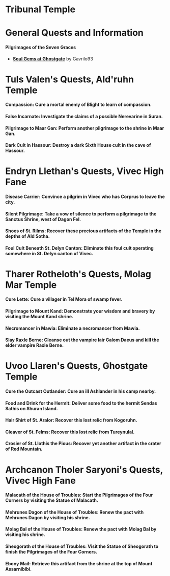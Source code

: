 # Tribunal Temple
# General Quests and Information
#### Pilgrimages of the Seven Graces
* [**Soul Gems at Ghostgate**](https://www.nexusmods.com/morrowind/mods/47340) by Gavrilo93  

# Tuls Valen's Quests, Ald'ruhn Temple
#### Compassion: Cure a mortal enemy of Blight to learn of compassion.
#### False Incarnate: Investigate the claims of a possible Nerevarine in Suran.
#### Pilgrimage to Maar Gan: Perform another pilgrimage to the shrine in Maar Gan.
#### Dark Cult in Hassour: Destroy a dark Sixth House cult in the cave of Hassour.

# Endryn Llethan's Quests, Vivec High Fane
#### Disease Carrier: Convince a pilgrim in Vivec who has Corprus to leave the city.
#### Silent Pilgrimage: Take a vow of silence to perform a pilgrimage to the Sanctus Shrine, west of Dagon Fel.
#### Shoes of St. Rilms: Recover these precious artifacts of the Temple in the depths of Ald Sotha.
#### Foul Cult Beneath St. Delyn Canton: Eliminate this foul cult operating somewhere in St. Delyn canton of Vivec.

# Tharer Rotheloth's Quests, Molag Mar Temple
#### Cure Lette: Cure a villager in Tel Mora of swamp fever.
#### Pilgrimage to Mount Kand: Demonstrate your wisdom and bravery by visiting the Mount Kand shrine.
#### Necromancer in Mawia: Eliminate a necromancer from Mawia.
#### Slay Raxle Berne: Cleanse out the vampire lair Galom Daeus and kill the elder vampire Raxle Berne.
# Uvoo Llaren's Quests, Ghostgate Temple
#### Cure the Outcast Outlander: Cure an ill Ashlander in his camp nearby.
#### Food and Drink for the Hermit: Deliver some food to the hermit Sendas Sathis on Shuran Island.
#### Hair Shirt of St. Aralor: Recover this lost relic from Kogoruhn.
#### Cleaver of St. Felms: Recover this lost relic from Tureynulal.
#### Crosier of St. Llothis the Pious: Recover yet another artifact in the crater of Red Mountain.

# Archcanon Tholer Saryoni's Quests, Vivec High Fane
#### Malacath of the House of Troubles: Start the Pilgrimages of the Four Corners by visiting the Statue of Malacath.
#### Mehrunes Dagon of the House of Troubles: Renew the pact with Mehrunes Dagon by visiting his shrine.
#### Molag Bal of the House of Troubles: Renew the pact with Molag Bal by visiting his shrine.
#### Sheogorath of the House of Troubles: Visit the Statue of Sheogorath to finish the Pilgrimages of the Four Corners.
#### Ebony Mail: Retrieve this artifact from the shrine at the top of Mount Assarnibibi.
